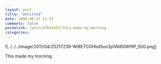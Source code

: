 ```yaml
---
layout: post
title: "Untitled"
date: 2008-08-27 11:52
comments: false
permalink: /post/47654453/this-made-my-morning
categories:
---
```


 

![../../../image/2011/04/25217239-Wi8E7COHkd5un3p1Wd5IWf9P_500.png] 

This made my morning.